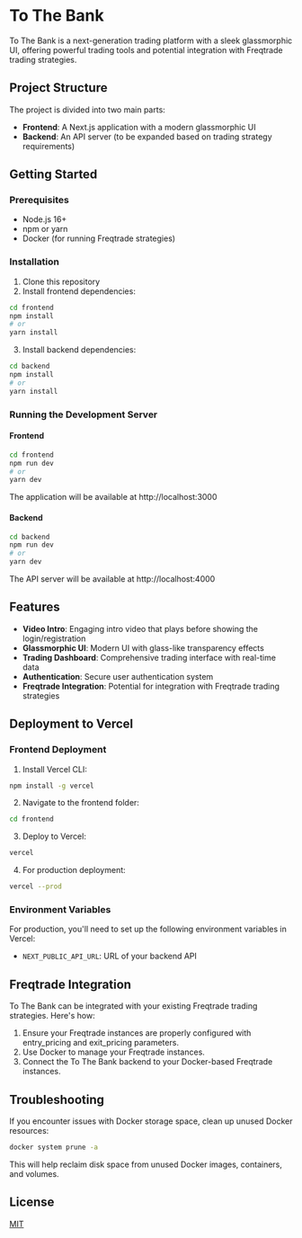 # To The Bank

To The Bank is a next-generation trading platform with a sleek glassmorphic UI, offering powerful trading tools and potential integration with Freqtrade trading strategies.

## Project Structure

The project is divided into two main parts:

- **Frontend**: A Next.js application with a modern glassmorphic UI
- **Backend**: An API server (to be expanded based on trading strategy requirements)

## Getting Started

### Prerequisites

- Node.js 16+ 
- npm or yarn
- Docker (for running Freqtrade strategies)

### Installation

1. Clone this repository
2. Install frontend dependencies:

```bash
cd frontend
npm install
# or 
yarn install
```

3. Install backend dependencies:

```bash
cd backend
npm install
# or
yarn install
```

### Running the Development Server

#### Frontend

```bash
cd frontend
npm run dev
# or
yarn dev
```

The application will be available at http://localhost:3000

#### Backend

```bash
cd backend
npm run dev
# or
yarn dev
```

The API server will be available at http://localhost:4000

## Features

- **Video Intro**: Engaging intro video that plays before showing the login/registration
- **Glassmorphic UI**: Modern UI with glass-like transparency effects
- **Trading Dashboard**: Comprehensive trading interface with real-time data
- **Authentication**: Secure user authentication system
- **Freqtrade Integration**: Potential for integration with Freqtrade trading strategies

## Deployment to Vercel

### Frontend Deployment

1. Install Vercel CLI:
```bash
npm install -g vercel
```

2. Navigate to the frontend folder:
```bash
cd frontend
```

3. Deploy to Vercel:
```bash
vercel
```

4. For production deployment:
```bash
vercel --prod
```

### Environment Variables

For production, you'll need to set up the following environment variables in Vercel:

- `NEXT_PUBLIC_API_URL`: URL of your backend API

## Freqtrade Integration

To The Bank can be integrated with your existing Freqtrade trading strategies. Here's how:

1. Ensure your Freqtrade instances are properly configured with entry_pricing and exit_pricing parameters.
2. Use Docker to manage your Freqtrade instances.
3. Connect the To The Bank backend to your Docker-based Freqtrade instances.

## Troubleshooting

If you encounter issues with Docker storage space, clean up unused Docker resources:

```bash
docker system prune -a
```

This will help reclaim disk space from unused Docker images, containers, and volumes.

## License

[MIT](LICENSE)
